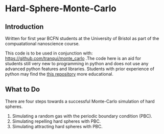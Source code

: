 # Hard-Sphere-Monte-Carlo

## Introduction

Written for first year BCFN students at the University of Bristol as part of the compuatational nanoscience course. 

This code is to be used in conjunction with: https://github.com/tranqui/monte_carlo .The code here is an aid for students still very new to programming in python and does not use any advanced python features and libraries. Students with prior experience of python may find the [this repository](https://github.com/tranqui/monte_carlo) more educational.

## What to Do

There are four steps towards a successful Monte-Carlo simulation  of hard spheres.

1. Simulating a random gas with the periodic boundary condition (PBC).
2. Simulating repelling hard spheres with PBC.
3. Simulating attracting hard spheres with PBC.